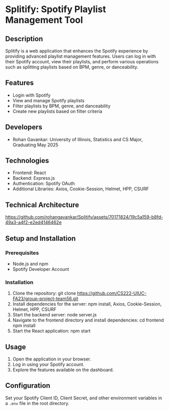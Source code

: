 # Splitify: Spotify Playlist Management Tool

## Description
Splitify is a web application that enhances the Spotify experience by providing advanced playlist management features. Users can log in with their Spotify account, view their playlists, and perform various operations such as splitting playlists based on BPM, genre, or danceability.

## Features
- Login with Spotify
- View and manage Spotify playlists
- Filter playlists by BPM, genre, and danceability
- Create new playlists based on filter criteria

## Developers

- Rohan Gavankar: University of Illinois, Statistics and CS Major, Graduating May 2025
  
## Technologies
- Frontend: React
- Backend: Express.js
- Authentication: Spotify OAuth
- Additional Libraries: Axios, Cookie-Session, Helmet, HPP, CSURF

## Technical Architecture
https://github.com/rohangavankar/Splitify/assets/70171824/19c5a159-b8fd-49a3-a4f2-e2ed4146462e

## Setup and Installation
### Prerequisites
- Node.js and npm
- Spotify Developer Account

### Installation
1. Clone the repository: git clone https://github.com/CS222-UIUC-FA23/group-project-team56.git
2. Install dependencies for the server: npm install, Axios, Cookie-Session, Helmet, HPP, CSURF
3. Start the backend server: node server.js
4. Navigate to the frontend directory and install dependencies: cd frontend npm install
5. Start the React application: npm start


## Usage
1. Open the application in your browser.
2. Log in using your Spotify account.
3. Explore the features available on the dashboard.

## Configuration
Set your Spotify Client ID, Client Secret, and other environment variables in a `.env` file in the root directory.

